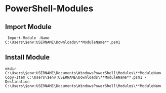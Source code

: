 # PowerShell-Modules
## Import Module 
```
 Import-Module -Name C:\Users\$env:USERNAME\Downloads\**ModuleName**.psm1
```

## Install Module
```
mkdir C:\Users\$env:USERNAME\Documents\WindowsPowerShell\Modules\**ModuleName**
Copy-Item C:\Users\$env:USERNAME\Downloads\**ModuleName**.psm1 -Destination C:\Users\$env:USERNAME\Documents\WindowsPowerShell\Modules\**ModuleName**
```
